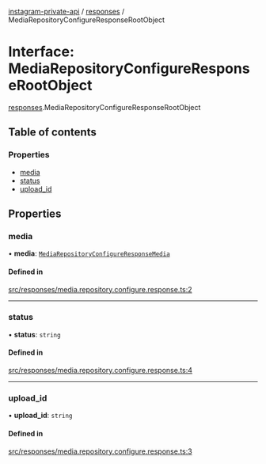 [instagram-private-api](../../README.md) / [responses](../../modules/responses.md) / MediaRepositoryConfigureResponseRootObject

# Interface: MediaRepositoryConfigureResponseRootObject

[responses](../../modules/responses.md).MediaRepositoryConfigureResponseRootObject

## Table of contents

### Properties

- [media](MediaRepositoryConfigureResponseRootObject.md#media)
- [status](MediaRepositoryConfigureResponseRootObject.md#status)
- [upload\_id](MediaRepositoryConfigureResponseRootObject.md#upload_id)

## Properties

### media

• **media**: [`MediaRepositoryConfigureResponseMedia`](MediaRepositoryConfigureResponseMedia.md)

#### Defined in

[src/responses/media.repository.configure.response.ts:2](https://github.com/Nerixyz/instagram-private-api/blob/4971f34/src/responses/media.repository.configure.response.ts#L2)

___

### status

• **status**: `string`

#### Defined in

[src/responses/media.repository.configure.response.ts:4](https://github.com/Nerixyz/instagram-private-api/blob/4971f34/src/responses/media.repository.configure.response.ts#L4)

___

### upload\_id

• **upload\_id**: `string`

#### Defined in

[src/responses/media.repository.configure.response.ts:3](https://github.com/Nerixyz/instagram-private-api/blob/4971f34/src/responses/media.repository.configure.response.ts#L3)
